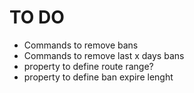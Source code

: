 # TO DO

- Commands to remove bans
- Commands to remove last x days bans
- property to define route range?
- property to define ban expire lenght